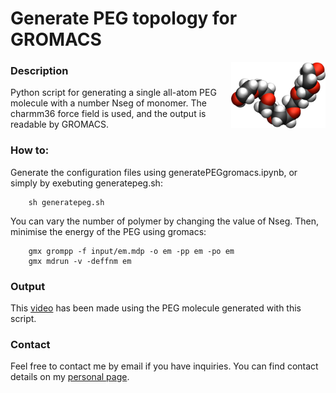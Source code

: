 # Generate PEG topology for GROMACS

<img align="right" width="30%" src="PEG.png">

### Description

Python script for generating a single all-atom PEG molecule with a number Nseg of monomer. The charmm36 force field is used, and the output is readable by GROMACS.

### How to:

Generate the configuration files using generatePEGgromacs.ipynb, or simply by exebuting generatepeg.sh:

```
    sh generatepeg.sh
```
You can vary the number of polymer by changing the value of Nseg. Then, minimise the energy of the PEG using gromacs:

```
    gmx grompp -f input/em.mdp -o em -pp em -po em
    gmx mdrun -v -deffnm em
```

### Output

This [video](https://www.youtube.com/watch?v=8ldIHP175TI) has been made using the PEG molecule generated with this script.

### Contact

Feel free to contact me by email if you have inquiries. You can find contact details on my [personal page](https://simongravelle.github.io/).
